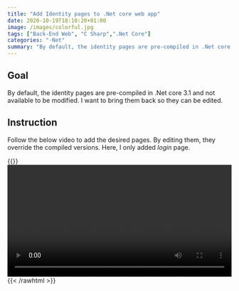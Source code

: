 ```yaml
---
title: "Add Identity pages to .Net core web app"
date: 2020-10-19T18:10:20+01:00
image: /images/colorful.jpg
tags: ["Back-End Web", "C Sharp",".Net Core"]
categories: "⋅Net"
summary: "By default, the identity pages are pre-compiled in .Net core 3.1 and not available to be modified. I want to bring them back so they can be edited."
---
```


## Goal

By default, the identity pages are pre-compiled in .Net core 3.1 and not available to be modified. I want to bring them back so they can be edited.


## Instruction

Follow the below video to add the desired pages. By editing them, they override the compiled versions. Here, I only added *login* page.

{{<rawhtml>}}
<video width=100% controls>
  <source src="/videos/bring_back_identity_pages.webm" type="video/webm">
Your browser does not support the video tag.
</video>
{{< /rawhtml >}}

